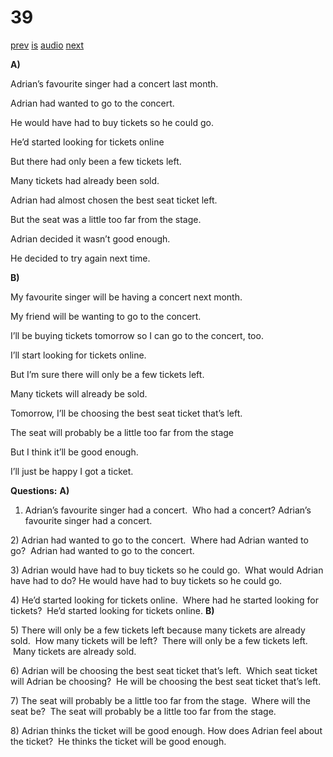 # 39

[prev](../en/story_38.md)
[is](../is/story_39.md)
[audio](../audio/story_39.mp3)
[next](../en/story_40.md)

**A)**

Adrian’s favourite singer had a concert last month.

Adrian had wanted to go to the concert.

He would have had to buy tickets so he could go.

He’d started looking for tickets online

But there had only been a few tickets left.

Many tickets had already been sold.

Adrian had almost chosen the best seat ticket left.

But the seat was a little too far from the stage.

Adrian decided it wasn’t good enough.

He decided to try again next time.

**B)**

My favourite singer will be having a concert next month.

My friend will be wanting to go to the concert.

I’ll be buying tickets tomorrow so I can go to the concert, too.

I’ll start looking for tickets online.

But I’m sure there will only be a few tickets left.

Many tickets will already be sold.

Tomorrow, I’ll be choosing the best seat ticket that’s left.

The seat will probably be a little too far from the stage

But I think it’ll be good enough.

I’ll just be happy I got a ticket.

**Questions:**
**A)**
1) Adrian’s favourite singer had a concert.  Who had a concert?
Adrian’s favourite singer had a concert.

2\) Adrian had wanted to go to the concert.  Where had Adrian wanted to
go?  Adrian had wanted to go to the concert.

3\) Adrian would have had to buy tickets so he could go.  What would
Adrian have had to do? He would have had to buy tickets so he could go.

4\) He’d started looking for tickets online.  Where had he started
looking for tickets?  He’d started looking for tickets online.
**B)**

5\) There will only be a few tickets left because many tickets are
already sold.  How many tickets will be left?  There will only be a few
tickets left.  Many tickets are already sold.

6\) Adrian will be choosing the best seat ticket that’s left.  Which
seat ticket will Adrian be choosing?  He will be choosing the best seat
ticket that’s left.

7\) The seat will probably be a little too far from the stage.  Where
will the seat be?  The seat will probably be a little too far from the
stage.

8\) Adrian thinks the ticket will be good enough. How does Adrian feel
about the ticket?  He thinks the ticket will be good enough.
